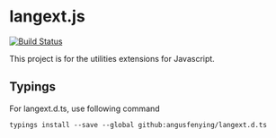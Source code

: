# langext.js

[![Build Status](https://travis-ci.org/angusfenying/langext.js.svg?branch=master)](https://travis-ci.org/angusfenying/langext.js)

This project is for the utilities extensions for Javascript.

## Typings

For langext.d.ts, use following command

```
typings install --save --global github:angusfenying/langext.d.ts
``` 
